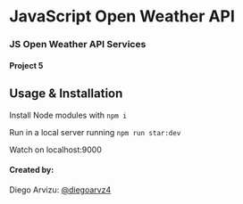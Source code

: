 # JavaScript Open Weather API
### JS Open Weather API Services
#### Project 5

## Usage & Installation

Install Node modules with `npm i`

Run in a local server running `npm run star:dev`

Watch on localhost:9000

#### Created by:
Diego Arvizu: [@diegoarvz4](https://github.com/diegoarvz4)
